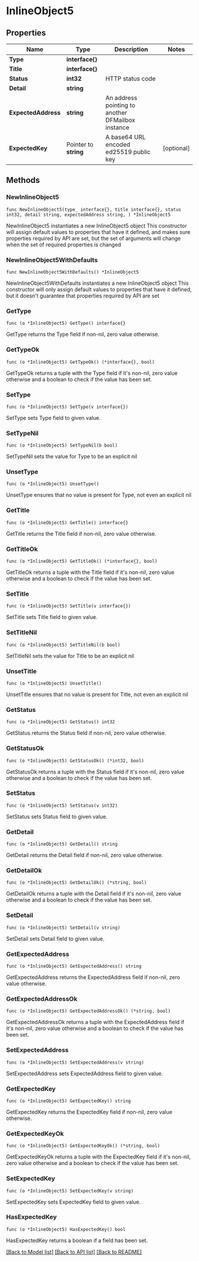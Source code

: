 # InlineObject5

## Properties

Name | Type | Description | Notes
------------ | ------------- | ------------- | -------------
**Type** | **interface{}** |  | 
**Title** | **interface{}** |  | 
**Status** | **int32** | HTTP status code | 
**Detail** | **string** |  | 
**ExpectedAddress** | **string** | An address pointing to another DFMailbox instance | 
**ExpectedKey** | Pointer to **string** | A base64 URL encoded ed25519 public key | [optional] 

## Methods

### NewInlineObject5

`func NewInlineObject5(type_ interface{}, title interface{}, status int32, detail string, expectedAddress string, ) *InlineObject5`

NewInlineObject5 instantiates a new InlineObject5 object
This constructor will assign default values to properties that have it defined,
and makes sure properties required by API are set, but the set of arguments
will change when the set of required properties is changed

### NewInlineObject5WithDefaults

`func NewInlineObject5WithDefaults() *InlineObject5`

NewInlineObject5WithDefaults instantiates a new InlineObject5 object
This constructor will only assign default values to properties that have it defined,
but it doesn't guarantee that properties required by API are set

### GetType

`func (o *InlineObject5) GetType() interface{}`

GetType returns the Type field if non-nil, zero value otherwise.

### GetTypeOk

`func (o *InlineObject5) GetTypeOk() (*interface{}, bool)`

GetTypeOk returns a tuple with the Type field if it's non-nil, zero value otherwise
and a boolean to check if the value has been set.

### SetType

`func (o *InlineObject5) SetType(v interface{})`

SetType sets Type field to given value.


### SetTypeNil

`func (o *InlineObject5) SetTypeNil(b bool)`

 SetTypeNil sets the value for Type to be an explicit nil

### UnsetType
`func (o *InlineObject5) UnsetType()`

UnsetType ensures that no value is present for Type, not even an explicit nil
### GetTitle

`func (o *InlineObject5) GetTitle() interface{}`

GetTitle returns the Title field if non-nil, zero value otherwise.

### GetTitleOk

`func (o *InlineObject5) GetTitleOk() (*interface{}, bool)`

GetTitleOk returns a tuple with the Title field if it's non-nil, zero value otherwise
and a boolean to check if the value has been set.

### SetTitle

`func (o *InlineObject5) SetTitle(v interface{})`

SetTitle sets Title field to given value.


### SetTitleNil

`func (o *InlineObject5) SetTitleNil(b bool)`

 SetTitleNil sets the value for Title to be an explicit nil

### UnsetTitle
`func (o *InlineObject5) UnsetTitle()`

UnsetTitle ensures that no value is present for Title, not even an explicit nil
### GetStatus

`func (o *InlineObject5) GetStatus() int32`

GetStatus returns the Status field if non-nil, zero value otherwise.

### GetStatusOk

`func (o *InlineObject5) GetStatusOk() (*int32, bool)`

GetStatusOk returns a tuple with the Status field if it's non-nil, zero value otherwise
and a boolean to check if the value has been set.

### SetStatus

`func (o *InlineObject5) SetStatus(v int32)`

SetStatus sets Status field to given value.


### GetDetail

`func (o *InlineObject5) GetDetail() string`

GetDetail returns the Detail field if non-nil, zero value otherwise.

### GetDetailOk

`func (o *InlineObject5) GetDetailOk() (*string, bool)`

GetDetailOk returns a tuple with the Detail field if it's non-nil, zero value otherwise
and a boolean to check if the value has been set.

### SetDetail

`func (o *InlineObject5) SetDetail(v string)`

SetDetail sets Detail field to given value.


### GetExpectedAddress

`func (o *InlineObject5) GetExpectedAddress() string`

GetExpectedAddress returns the ExpectedAddress field if non-nil, zero value otherwise.

### GetExpectedAddressOk

`func (o *InlineObject5) GetExpectedAddressOk() (*string, bool)`

GetExpectedAddressOk returns a tuple with the ExpectedAddress field if it's non-nil, zero value otherwise
and a boolean to check if the value has been set.

### SetExpectedAddress

`func (o *InlineObject5) SetExpectedAddress(v string)`

SetExpectedAddress sets ExpectedAddress field to given value.


### GetExpectedKey

`func (o *InlineObject5) GetExpectedKey() string`

GetExpectedKey returns the ExpectedKey field if non-nil, zero value otherwise.

### GetExpectedKeyOk

`func (o *InlineObject5) GetExpectedKeyOk() (*string, bool)`

GetExpectedKeyOk returns a tuple with the ExpectedKey field if it's non-nil, zero value otherwise
and a boolean to check if the value has been set.

### SetExpectedKey

`func (o *InlineObject5) SetExpectedKey(v string)`

SetExpectedKey sets ExpectedKey field to given value.

### HasExpectedKey

`func (o *InlineObject5) HasExpectedKey() bool`

HasExpectedKey returns a boolean if a field has been set.


[[Back to Model list]](../README.md#documentation-for-models) [[Back to API list]](../README.md#documentation-for-api-endpoints) [[Back to README]](../README.md)


